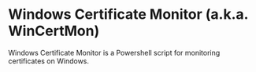 # Windows Certificate Monitor (a.k.a. WinCertMon)
Windows Certificate Monitor is a Powershell script for monitoring certificates on Windows.
